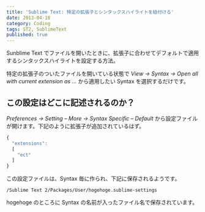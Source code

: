 ```yaml
---
title: 'Sublime Text: 特定の拡張子とシンタックスハイライトを紐付ける'
date: 2013-04-18
category: Coding
tags: ST2, SublimeText
published: true
---
```


Sunblime Text でファイルを開いたときに、拡張子に合わせてデフォルトで適用するシンタックスハイライトを設定する方法。

特定の拡張子のついたファイルを開いている状態で *View -> Syntax -> Open all with current extension as …* から適用したい Syntax を選択するだけです。

## この設定はどこに記述されるのか？

*Preferences -> Setting – More -> Syntax Specific – Default* から設定ファイルが開けます。下記のように拡張子が追加されているはず。

```javascript
{
  "extensions":
  [
    "ect"
  ]
}
```

この設定ファイルは、Syntax 毎に作られ、下記に保存されるようです。

```
/Sublime Text 2/Packages/User/hogehoge.sublime-settings
```

hogehoge のところに Syntax の名前が入ったファイル名で保存されています。
